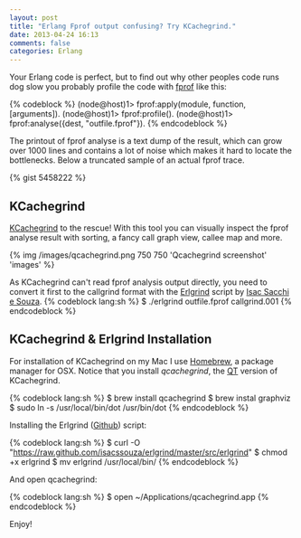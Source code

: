 ```yaml
---
layout: post
title: "Erlang Fprof output confusing? Try KCachegrind."
date: 2013-04-24 16:13
comments: false
categories: Erlang
---
```


Your Erlang code is perfect, but to find out why other peoples 
code runs dog slow you probably profile the code with [fprof](http://www.erlang.org/doc/man/fprof.html) like this:

{% codeblock %}
(node@host)1> fprof:apply(module, function, [arguments]).
(node@host)1> fprof:profile().
(node@host)1> fprof:analyse({dest, "outfile.fprof"}).
{% endcodeblock %}

The printout of fprof analyse is a text dump of the result, which can
grow over 1000 lines and contains a lot of noise which makes it hard
to locate the bottlenecks. Below a truncated
sample of an actual fprof trace. 

{% gist 5458222 %}

## KCachegrind

[KCachegrind](http://kcachegrind.sourceforge.net) to the rescue! With this tool you can visually inspect the fprof
analyse result with sorting, a fancy call graph view, callee map and
more. 

{% img  /images/qcachegrind.png 750 750 'Qcachegrind screenshot' 'images' %}

As KCachegrind can't read fprof analysis output directly, you need to
convert it first to the callgrind format with the [Erlgrind](https://github.com/isacssouza/erlgrind) script by [Isac Sacchi e Souza](https://twitter.com/isacssouza). 
{% codeblock lang:sh %}
$ ./erlgrind outfile.fprof callgrind.001
{% endcodeblock %}

## KCachegrind & Erlgrind Installation

For installation of KCachegrind on my Mac I use
[Homebrew](http://mxcl.github.io/homebrew/), a package manager for OSX. Notice that you
install *qcachegrind*, the [QT](http://qt-project.org) version of
KCachegrind. 

{% codeblock lang:sh %}
$ brew install qcachegrind
$ brew instal graphviz
$ sudo ln -s /usr/local/bin/dot /usr/bin/dot
{% endcodeblock %}

Installing the Erlgrind ([Github](https://github.com/isacssouza/erlgrind)) script:

{% codeblock lang:sh %}
$ curl -O "https://raw.github.com/isacssouza/erlgrind/master/src/erlgrind"
$ chmod +x erlgrind
$ mv erlgrind /usr/local/bin/
{% endcodeblock %}

And open qcachegrind:

{% codeblock lang:sh %}
$ open ~/Applications/qcachegrind.app
{% endcodeblock %}

Enjoy!








